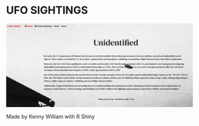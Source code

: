 # UFO SIGHTINGS

![Alt text](misc/unidentified_screenshot.png?raw=true "Title")



Made by Kenny William with R Shiny
